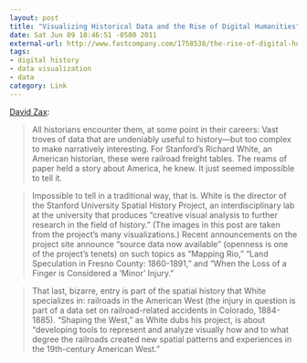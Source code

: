 ```yaml
---
layout: post
title: "Visualizing Historical Data and the Rise of Digital Humanities"
date: Sat Jun 09 10:46:51 -0500 2011
external-url: http://www.fastcompany.com/1758538/the-rise-of-digital-humanities
tags:
- digital history
- data visualization
- data
category: Link
---
```


[David Zax](http://www.fastcompany.com/1758538/the-rise-of-digital-humanities): 

> All historians encounter them, at some point in their careers:  Vast troves of data that are undeniably useful to history—but too complex to make narratively interesting. For Stanford’s Richard White, an American historian, these were railroad freight tables. The reams of paper held a story about America, he knew. It just seemed impossible to tell it.

> Impossible to tell in a traditional way, that is. White is the director of the Stanford University Spatial History Project, an interdisciplinary lab at the university that produces “creative visual analysis to further research in the field of history.” (The images in this post are taken from the project’s many visualizations.) Recent announcements on the project site announce “source data now available” (openness is one of the project’s tenets) on such topics as “Mapping Rio,” “Land Speculation in Fresno County: 1860-1891,” and “When the Loss of a Finger is Considered a ‘Minor’ Injury.”

> That last, bizarre, entry is part of the spatial history that White specializes in: railroads in the American West (the injury in question is part of a data set on railroad-related accidents in Colorado, 1884-1885). “Shaping the West,” as White dubs his project, is about “developing tools to represent and analyze visually how and to what degree the railroads created new spatial patterns and experiences in the 19th-century American West.”

